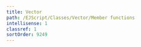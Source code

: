 ```yaml
---
title: Vector
path: /EJScript/Classes/Vector/Member functions
intellisense: 1
classref: 1
sortOrder: 9249
---
```





